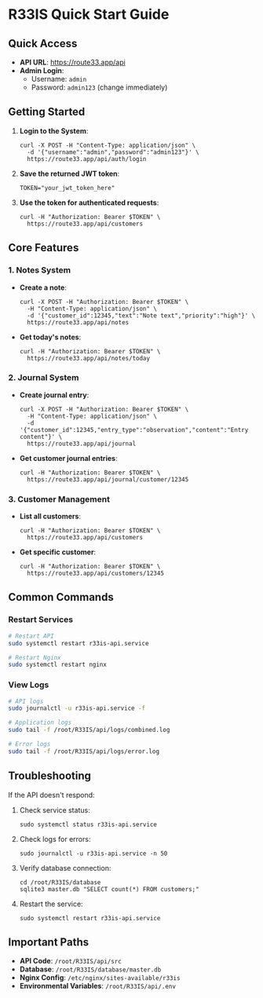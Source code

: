 # R33IS Quick Start Guide

## Quick Access

- **API URL**: https://route33.app/api
- **Admin Login**: 
  - Username: `admin`
  - Password: `admin123` (change immediately)

## Getting Started

1. **Login to the System**:
   ```
   curl -X POST -H "Content-Type: application/json" \
     -d '{"username":"admin","password":"admin123"}' \
     https://route33.app/api/auth/login
   ```

2. **Save the returned JWT token**:
   ```
   TOKEN="your_jwt_token_here"
   ```

3. **Use the token for authenticated requests**:
   ```
   curl -H "Authorization: Bearer $TOKEN" \
     https://route33.app/api/customers
   ```

## Core Features

### 1. Notes System

- **Create a note**:
  ```
  curl -X POST -H "Authorization: Bearer $TOKEN" \
    -H "Content-Type: application/json" \
    -d '{"customer_id":12345,"text":"Note text","priority":"high"}' \
    https://route33.app/api/notes
  ```

- **Get today's notes**:
  ```
  curl -H "Authorization: Bearer $TOKEN" \
    https://route33.app/api/notes/today
  ```

### 2. Journal System

- **Create journal entry**:
  ```
  curl -X POST -H "Authorization: Bearer $TOKEN" \
    -H "Content-Type: application/json" \
    -d '{"customer_id":12345,"entry_type":"observation","content":"Entry content"}' \
    https://route33.app/api/journal
  ```

- **Get customer journal entries**:
  ```
  curl -H "Authorization: Bearer $TOKEN" \
    https://route33.app/api/journal/customer/12345
  ```

### 3. Customer Management

- **List all customers**:
  ```
  curl -H "Authorization: Bearer $TOKEN" \
    https://route33.app/api/customers
  ```

- **Get specific customer**:
  ```
  curl -H "Authorization: Bearer $TOKEN" \
    https://route33.app/api/customers/12345
  ```

## Common Commands

### Restart Services

```bash
# Restart API
sudo systemctl restart r33is-api.service

# Restart Nginx
sudo systemctl restart nginx
```

### View Logs

```bash
# API logs
sudo journalctl -u r33is-api.service -f

# Application logs
sudo tail -f /root/R33IS/api/logs/combined.log

# Error logs
sudo tail -f /root/R33IS/api/logs/error.log
```

## Troubleshooting

If the API doesn't respond:

1. Check service status:
   ```
   sudo systemctl status r33is-api.service
   ```

2. Check logs for errors:
   ```
   sudo journalctl -u r33is-api.service -n 50
   ```

3. Verify database connection:
   ```
   cd /root/R33IS/database
   sqlite3 master.db "SELECT count(*) FROM customers;"
   ```

4. Restart the service:
   ```
   sudo systemctl restart r33is-api.service
   ```

## Important Paths

- **API Code**: `/root/R33IS/api/src`
- **Database**: `/root/R33IS/database/master.db`
- **Nginx Config**: `/etc/nginx/sites-available/r33is`
- **Environmental Variables**: `/root/R33IS/api/.env`